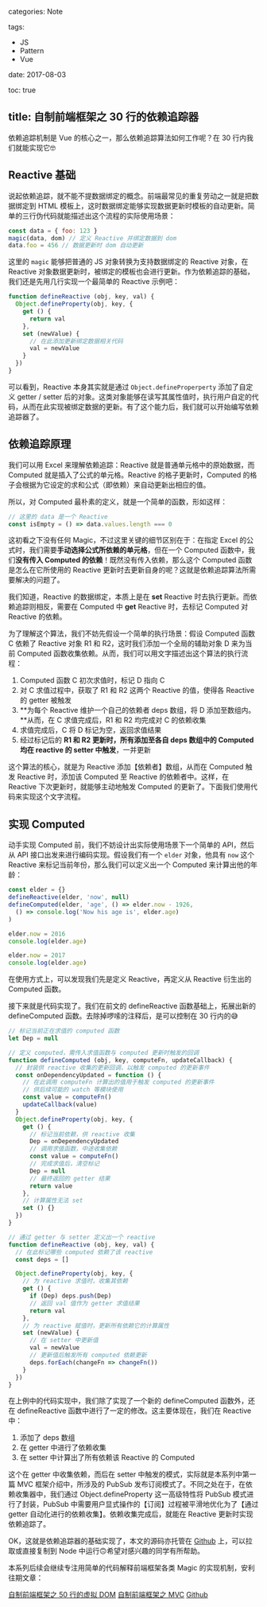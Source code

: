 categories: Note

tags:

- JS
- Pattern
- Vue

date: 2017-08-03

toc: true

title: 自制前端框架之 30 行的依赖追踪器
---

依赖追踪机制是 Vue 的核心之一，那么依赖追踪算法如何工作呢？在 30 行内我们就能实现它🤓

<!--more-->

## Reactive 基础
说起依赖追踪，就不能不提数据绑定的概念。前端最常见的重复劳动之一就是把数据绑定到 HTML 模板上，这时数据绑定能够实现数据更新时模板的自动更新。简单的三行伪代码就能描述出这个流程的实际使用场景：

``` js
const data = { foo: 123 }
magic(data, dom) // 定义 Reactive 并绑定数据到 dom
data.foo = 456 // 数据更新时 dom 自动更新
```

这里的 `magic` 能够把普通的 JS 对象转换为支持数据绑定的 Reactive 对象，在 Reactive 对象数据更新时，被绑定的模板也会进行更新。作为依赖追踪的基础，我们还是先用几行实现一个最简单的 Reactive 示例吧：

``` js
function defineReactive (obj, key, val) {
  Object.defineProperty(obj, key, {
    get () {
      return val
    },
    set (newValue) {
      // 在此添加更新绑定数据相关代码
      val = newValue
    }
  })
}
```

可以看到，Reactive 本身其实就是通过 `Object.defineProperperty` 添加了自定义 getter / setter 后的对象。这类对象能够在读写其属性值时，执行用户自定的代码，从而在此实现被绑定数据的更新。有了这个能力后，我们就可以开始编写依赖追踪器了。

## 依赖追踪原理
我们可以用 Excel 来理解依赖追踪：Reactive 就是普通单元格中的原始数据，而 Computed 就是插入了公式的单元格。Reactive 的格子更新时，Computed 的格子会根据为它设定的求和公式（即依赖）来自动更新出相应的值。

所以，对 Computed 最朴素的定义，就是一个简单的函数，形如这样：

``` js
// 这里的 data 是一个 Reactive
const isEmpty = () => data.values.length === 0
```

这初看之下没有任何 Magic，不过这里关键的细节区别在于：在指定 Excel 的公式时，我们需要**手动选择公式所依赖的单元格**，但在一个 Computed 函数中，我们**没有传入 Computed 的依赖**！既然没有传入依赖，那么这个 Computed 函数是怎么在它所使用的 Reactive 更新时去更新自身的呢？这就是依赖追踪算法所需要解决的问题了。

我们知道，Reactive 的数据绑定，本质上是在 **set** Reactive 时去执行更新。而依赖追踪则相反，需要在 Computed 中 **get** Reactive 时，去标记 Computed 对 Reactive 的依赖。

为了理解这个算法，我们不妨先假设一个简单的执行场景：假设 Computed 函数 C 依赖了 Reactive 对象 R1 和 R2，这时我们添加一个全局的辅助对象 D 来为当前 Computed 函数收集依赖。从而，我们可以用文字描述出这个算法的执行流程：

1. Computed 函数 C 初次求值时，标记 D 指向 C
2. 对 C 求值过程中，获取了 R1 和 R2 这两个 Reactive 的值，使得各 Reactive 的 getter 被触发
3. **为每个 Reactive 维护一个自己的依赖者 deps 数组，将 D 添加至数组内。**从而，在 C 求值完成后，R1 和 R2 均完成对 C 的依赖收集
4. 求值完成后，C 将 D 标记为空，返回求值结果
5. 经过标记后的 **R1 和 R2 更新时，所有添加至各自 deps 数组中的 Computed 均在 reactive 的 setter 中触发**，一并更新

这个算法的核心，就是为 Reactive 添加【依赖者】数组，从而在 Computed 触发 Reactive 时，添加该 Computed 至 Reactive 的依赖者中。这样，在 Reactive 下次更新时，就能够主动地触发 Computed 的更新了。下面我们使用代码来实现这个文字流程。

## 实现 Computed
动手实现 Computed 前，我们不妨设计出实际使用场景下一个简单的 API，然后从 API 接口出发来进行编码实现。假设我们有一个 `elder` 对象，他具有 `now` 这个 Reactive 来标记当前年份，那么我们可以定义出一个 Computed 来计算出他的年龄：

``` js
const elder = {}
defineReactive(elder, 'now', null)
defineComputed(elder, 'age', () => elder.now - 1926,
  () => console.log('Now his age is', elder.age)
)

elder.now = 2016
console.log(elder.age)

elder.now = 2017
console.log(elder.age)
```

在使用方式上，可以发现我们先是定义 Reactive，再定义从 Reactive 衍生出的 Computed 函数。

接下来就是代码实现了。我们在前文的 defineReactive 函数基础上，拓展出新的 defineComputed 函数。去除掉啰嗦的注释后，是可以控制在 30 行内的😅

``` js
// 标记当前正在求值的 computed 函数
let Dep = null

// 定义 computed，需传入求值函数与 computed 更新时触发的回调
function defineComputed (obj, key, computeFn, updateCallback) {
  // 封装供 reactive 收集的更新回调，以触发 computed 的更新事件
  const onDependencyUpdated = function () {
    // 在此调用 computeFn 计算出的值用于触发 computed 的更新事件
    // 供后续可能的 watch 等模块使用
    const value = computeFn()
    updateCallback(value)
  }
  Object.defineProperty(obj, key, {
    get () {
      // 标记当前依赖，供 reactive 收集
      Dep = onDependencyUpdated
      // 调用求值函数，中途收集依赖
      const value = computeFn()
      // 完成求值后，清空标记
      Dep = null
      // 最终返回的 getter 结果
      return value
    },
    // 计算属性无法 set
    set () {}
  })
}

// 通过 getter 与 setter 定义出一个 reactive
function defineReactive (obj, key, val) {
  // 在此标记哪些 computed 依赖了该 reactive
  const deps = []

  Object.defineProperty(obj, key, {
    // 为 reactive 求值时，收集其依赖
    get () {
      if (Dep) deps.push(Dep)
      // 返回 val 值作为 getter 求值结果
      return val
    },
    // 为 reactive 赋值时，更新所有依赖它的计算属性
    set (newValue) {
      // 在 setter 中更新值
      val = newValue
      // 更新值后触发所有 computed 依赖更新
      deps.forEach(changeFn => changeFn())
    }
  })
}
```

在上例中的代码实现中，我们除了实现了一个新的 defineComputed 函数外，还在 defineReactive 函数中进行了一定的修改。这主要体现在，我们在 Reactive 中：

1. 添加了 deps 数组
2. 在 getter 中进行了依赖收集
3. 在 setter 中计算出了所有依赖该 Reactive 的 Computed

这个在 getter 中收集依赖，而后在 setter 中触发的模式，实际就是本系列中第一篇 MVC 框架介绍中，所涉及的 PubSub 发布订阅模式了。不同之处在于，在依赖收集器中，我们通过 Object.defineProperty 这一高级特性将 PubSub 模式进行了封装，PubSub 中需要用户显式操作的【订阅】过程被平滑地优化为了【通过 getter 自动化进行的依赖收集】。依赖收集完成后，就能在 Reactive 更新时实现依赖追踪了。

OK，这就是依赖追踪器的基础实现了，本文的源码亦托管在 [Github](https://github.com/doodlewind/nano-computed/blob/master/src/index.js) 上，可以拉取或直接复制到 Node 中运行🙃希望对感兴趣的同学有所帮助。

本系列后续会继续专注用简单的代码解释前端框架各类 Magic 的实现机制，安利往期文章：

[自制前端框架之 50 行的虚拟 DOM](http://ewind.us/2017/nano-vdom/)
[自制前端框架之 MVC](http://ewind.us/2017/nano-mvc/)
[Github](https://github.com/doodlewind)
